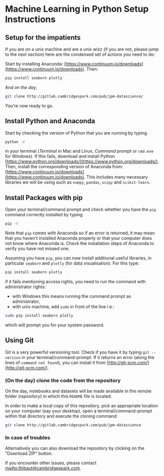 # Machine Learning in Python Setup Instructions

## Setup for the impatients

If you are on a unix machine and are a unix wizz (if you are not, please jump to the next section) here are the condensed set of actions you need to do:

Start by installing Anaconda:  [https://www.continuum.io/downloads](https://www.continuum.io/downloads). Then:

```bash
pip install seaborn plotly
```

And _on the day_,

```bash
git clone http://gitlab.cambridgespark.com/pub/jpm-datascience/
```

You're now ready to go.

## Install Python and Anaconda

Start by checking the version of Python that you are running by typing

```bash
python -V
```

in your terminal (_Terminal_ in Mac and Linux, _Command prompt_ or `cmd.exe` for Windows). If this fails, download and install Python [https://www.python.org/downloads/](https://www.python.org/downloads/).
Then, install the corresponding version of Anaconda from:  [https://www.continuum.io/downloads](https://www.continuum.io/downloads).
This includes many necessary libraries we will be using such as `numpy`, `pandas`, `scipy` and `scikit-learn`.

## Install Packages with pip

Open your terminal/command prompt and check whether you have the `pip` command correctly installed by typing

```bash
pip -V
```

Note that `pip` comes with Anaconda so if an error is returned, it may mean that you haven't installed Anaconda properly or that your computer does not know where Anaconda is. Check the installation steps of Anaconda to verify you have not missed one.

Assuming you have `pip`, you can now install additional useful libraries, in particular `seaborn` and `plotly` (for data visualisation). For this type:

```bash
pip install seaborn plotly
```

if it fails mentioning access rights, you need to run the command with administrator rights:

* with Windows this means running the command prompt as administrator,
* with unix machine, add `sudo` in front of the line i.e.:

```bash
sudo pip install seaborn plotly
```

which will prompt you for your system password.

## Using Git

Git is a very powerful versioning tool. Check if you have it by typing `git --version` in your terminal/command-prompt. If it returns an error (along the lines of `command not found`), you can install it from  [http://git-scm.com/](http://git-scm.com/).

### (On the day) clone the code from the repository

On the day, notebooks and datasets will be made available in the remote folder (_repository_) in which this `README` file is located.

In order to make a local copy of this repository, pick an appropriate location on your computer (say your desktop), open a terminal/command-prompt within that directory and execute the cloning command:

```bash
git clone http://gitlab.cambridgespark.com/pub/jpm-datascience
```

### In case of troubles

Alternatively you can also download the repository by clicking on the "Download ZIP" button.

If you encounter other issues, please contact <mailto:thibaut@cambridgespark.com>.
